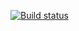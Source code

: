 [![Build status](https://ci.appveyor.com/api/projects/status/qg8q349omgi6k0e2?svg=true)](https://ci.appveyor.com/project/LiBrisk/homeworkautojava2-d95wm)